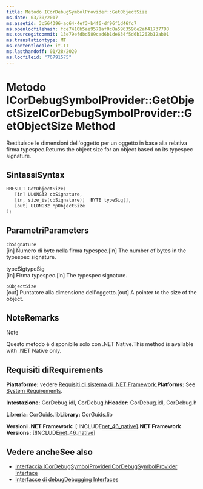```yaml
---
title: Metodo ICorDebugSymbolProvider::GetObjectSize
ms.date: 03/30/2017
ms.assetid: 3c564396-ac64-4ef3-b4f6-df96f1d46fc7
ms.openlocfilehash: fce7410b5ae9571af0c8a5963596e2af41737798
ms.sourcegitcommit: 13e79efdbd589cad6b1de634f5d6b1262b12ab01
ms.translationtype: MT
ms.contentlocale: it-IT
ms.lasthandoff: 01/28/2020
ms.locfileid: "76791575"
---
```

# <a name="icordebugsymbolprovidergetobjectsize-method"></a><span data-ttu-id="8341d-102">Metodo ICorDebugSymbolProvider::GetObjectSize</span><span class="sxs-lookup"><span data-stu-id="8341d-102">ICorDebugSymbolProvider::GetObjectSize Method</span></span>
<span data-ttu-id="8341d-103">Restituisce le dimensioni dell'oggetto per un oggetto in base alla relativa firma typespec.</span><span class="sxs-lookup"><span data-stu-id="8341d-103">Returns the object size for an object based on its typespec signature.</span></span>  
  
## <a name="syntax"></a><span data-ttu-id="8341d-104">Sintassi</span><span class="sxs-lookup"><span data-stu-id="8341d-104">Syntax</span></span>  
  
```cpp  
HRESULT GetObjectSize(  
   [in] ULONG32 cbSignature,  
   [in, size_is(cbSignature)]  BYTE typeSig[],  
   [out] ULONG32 *pObjectSize  
);  
```  
  
## <a name="parameters"></a><span data-ttu-id="8341d-105">Parametri</span><span class="sxs-lookup"><span data-stu-id="8341d-105">Parameters</span></span>  
 `cbSignature`  
 <span data-ttu-id="8341d-106">[in] Numero di byte nella firma typespec.</span><span class="sxs-lookup"><span data-stu-id="8341d-106">[in] The number of bytes in the typespec signature.</span></span>  
  
 <span data-ttu-id="8341d-107">typeSig</span><span class="sxs-lookup"><span data-stu-id="8341d-107">typeSig</span></span>  
 <span data-ttu-id="8341d-108">[in] Firma typespec.</span><span class="sxs-lookup"><span data-stu-id="8341d-108">[in] The typespec signature.</span></span>  
  
 `pObjectSize`  
 <span data-ttu-id="8341d-109">[out] Puntatore alla dimensione dell'oggetto.</span><span class="sxs-lookup"><span data-stu-id="8341d-109">[out] A pointer to the size of the object.</span></span>  
  
## <a name="remarks"></a><span data-ttu-id="8341d-110">Note</span><span class="sxs-lookup"><span data-stu-id="8341d-110">Remarks</span></span>  
  
> [!NOTE]
> <span data-ttu-id="8341d-111">Questo metodo è disponibile solo con .NET Native.</span><span class="sxs-lookup"><span data-stu-id="8341d-111">This method is available with .NET Native only.</span></span>  
  
## <a name="requirements"></a><span data-ttu-id="8341d-112">Requisiti di</span><span class="sxs-lookup"><span data-stu-id="8341d-112">Requirements</span></span>  
 <span data-ttu-id="8341d-113">**Piattaforme:** vedere [Requisiti di sistema di .NET Framework](../../../../docs/framework/get-started/system-requirements.md).</span><span class="sxs-lookup"><span data-stu-id="8341d-113">**Platforms:** See [System Requirements](../../../../docs/framework/get-started/system-requirements.md).</span></span>  
  
 <span data-ttu-id="8341d-114">**Intestazione:** CorDebug.idl, CorDebug.h</span><span class="sxs-lookup"><span data-stu-id="8341d-114">**Header:** CorDebug.idl, CorDebug.h</span></span>  
  
 <span data-ttu-id="8341d-115">**Libreria:** CorGuids.lib</span><span class="sxs-lookup"><span data-stu-id="8341d-115">**Library:** CorGuids.lib</span></span>  
  
 <span data-ttu-id="8341d-116">**Versioni .NET Framework:** [!INCLUDE[net_46_native](../../../../includes/net-46-native-md.md)]</span><span class="sxs-lookup"><span data-stu-id="8341d-116">**.NET Framework Versions:** [!INCLUDE[net_46_native](../../../../includes/net-46-native-md.md)]</span></span>  
  
## <a name="see-also"></a><span data-ttu-id="8341d-117">Vedere anche</span><span class="sxs-lookup"><span data-stu-id="8341d-117">See also</span></span>

- [<span data-ttu-id="8341d-118">Interfaccia ICorDebugSymbolProvider</span><span class="sxs-lookup"><span data-stu-id="8341d-118">ICorDebugSymbolProvider Interface</span></span>](icordebugsymbolprovider-interface.md)
- [<span data-ttu-id="8341d-119">Interfacce di debug</span><span class="sxs-lookup"><span data-stu-id="8341d-119">Debugging Interfaces</span></span>](debugging-interfaces.md)
